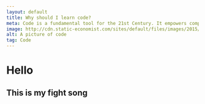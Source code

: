 ```yaml
---
layout: default
title: Why should I learn code?
meta: Code is a fundamental tool for the 21st Century. It empowers computers, tvs, satellites, phones, and anything else thats technology.
image: http://cdn.static-economist.com/sites/default/files/images/2015/09/blogs/economist-explains/code2.png
alt: A picture of code
tag: Code
---
```


# Hello

## This is my fight song

